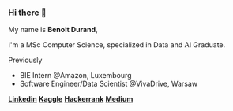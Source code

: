 ### Hi there 👋

My name is **Benoit Durand**,

I'm a MSc Computer Science, specialized in Data and AI Graduate. 

Previously
  - BIE Intern @Amazon, Luxembourg
  - Software Engineer/Data Scientist @VivaDrive, Warsaw


[**Linkedin**](https://linkedin.com/in/benoît-durand/)
[**Kaggle**](https://www.kaggle.com/bdokkkk)
[**Hackerrank**](https://www.hackerrank.com/benoit_durand_m1)
[**Medium**](https://medium.com/@bdurand)
